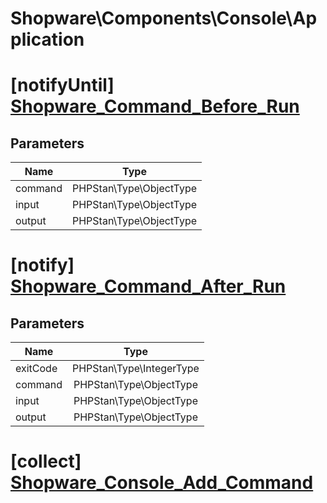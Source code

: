 # Shopware\Components\Console\Application

# [notifyUntil] [Shopware_Command_Before_Run](https://github.com/shopware/shopware/blob/5.6/engine/Shopware/Components/Console/Application.php#L117)

## Parameters

| Name        | Type           |
| ------------- |:-------------:|
| command        | PHPStan\Type\ObjectType           |
| input        | PHPStan\Type\ObjectType           |
| output        | PHPStan\Type\ObjectType           |
# [notify] [Shopware_Command_After_Run](https://github.com/shopware/shopware/blob/5.6/engine/Shopware/Components/Console/Application.php#L129)

## Parameters

| Name        | Type           |
| ------------- |:-------------:|
| exitCode        | PHPStan\Type\IntegerType           |
| command        | PHPStan\Type\ObjectType           |
| input        | PHPStan\Type\ObjectType           |
| output        | PHPStan\Type\ObjectType           |
# [collect] [Shopware_Console_Add_Command](https://github.com/shopware/shopware/blob/5.6/engine/Shopware/Components/Console/Application.php#L178)

